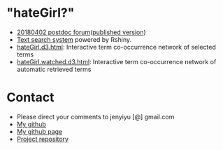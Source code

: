 # "hateGirl?" 

* [20180402 postdoc forum](https://docs.google.com/presentation/d/1s4H2mw31_NgN-f3UQXcwcXPg9DOWajim1paSGwwmROM/edit?usp=sharing)([published version](https://docs.google.com/presentation/d/e/2PACX-1vQoMImT46weKFg9xgfLaZmIVgyvG98nIoy7j1wEP7dqkiD9acWsyCvZUtjH6TTAS_SVw3Uxt5leXHuW/pub?start=false&loop=false&delayms=3000))
* [Text search system](https://jenyiyu.shinyapps.io/TextAnalyze/) powered by Rshiny.
* [hateGirl.d3.html](hateGirl.d3.html): Interactive term co-occurrence network of selected terms
* [hateGirl.watched.d3.html](hateGirl.watched.d3.html): Interactive term co-occurrence network of automatic retrieved terms

# Contact
* Please direct your comments to jenyiyu [@] gmail.com
* [My github](http://github.com/jenyiyu)
* [My github page](http://jenyiyu.github.io)
* [Project repository](http://github.com/jenyiyu/hateGirl)
